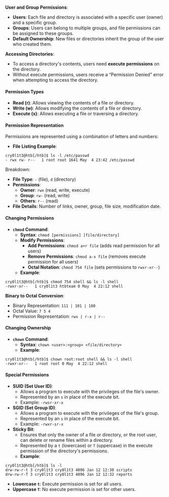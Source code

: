 **User and Group Permissions**:
- **Users**: Each file and directory is associated with a specific user (owner) and a specific group.
- **Groups**: Users can belong to multiple groups, and file permissions can be assigned to these groups.
- **Default Ownership**: New files or directories inherit the group of the user who created them.

**Accessing Directories**:
- To access a directory's contents, users need **execute permissions** on the directory.
- Without execute permissions, users receive a “Permission Denied” error when attempting to access the directory.

#### Permission Types
- **Read (r)**: Allows viewing the contents of a file or directory.
- **Write (w)**: Allows modifying the contents of a file or directory.
- **Execute (x)**: Allows executing a file or traversing a directory.

#### Permission Representation
Permissions are represented using a combination of letters and numbers:
- **File Listing Example**:
```
cry0l1t3@htb[/htb]$ ls -l /etc/passwd
- rwx rw- r--   1 root root 1641 May  4 23:42 /etc/passwd
```
Breakdown:
- **File Type**: `-` (file), `d` (directory)
- **Permissions**:
    - **Owner**: `rwx` (read, write, execute)
    - **Group**: `rw-` (read, write)
    - **Others**: `r--` (read)
- **File Details**: Number of links, owner, group, file size, modification date.

#### Changing Permissions
- **`chmod` Command**:
    - **Syntax**: `chmod [permissions] [file/directory]`
    - **Modify Permissions**:
        - **Add Permissions**: `chmod a+r file` (adds read permission for all users)
        - **Remove Permissions**: `chmod a-x file` (removes execute permission for all users)
        - **Octal Notation**: `chmod 754 file` (sets permissions to `rwxr-xr--`)
    - **Example**:
```
cry0l1t3@htb[/htb]$ chmod 754 shell && ls -l shell
-rwxr-xr--   1 cry0l1t3 htbteam 0 May  4 22:12 shell
```

**Binary to Octal Conversion**:
- Binary Representation: `111 | 101 | 100`
- Octal Value: `7 5 4`
- Permission Representation: `rwx | r-x | r--`

#### Changing Ownership
- **`chown` Command**:
    - **Syntax**: `chown <user>:<group> <file/directory>`
    - **Example**:
```
cry0l1t3@htb[/htb]$ chown root:root shell && ls -l shell
-rwxr-xr--   1 root root 0 May  4 22:12 shell
```

#### Special Permissions
- **SUID (Set User ID)**:
    - Allows a program to execute with the privileges of the file's owner.
    - Represented by an `s` in place of the execute bit.
    - Example: `-rwsr-xr-x`
- **SGID (Set Group ID)**:
    - Allows a program to execute with the privileges of the file's group.
    - Represented by an `s` in place of the execute bit.
    - Example: `-rwxr-sr-x`
- **Sticky Bit**:
    - Ensures that only the owner of a file or directory, or the root user, can delete or rename files within a directory.
    - Represented by a `t` (lowercase) or `T` (uppercase) in the execute permission of the directory's permissions.
    - **Example**:
```
cry0l1t3@htb[/htb]$ ls -l
drw-rw-r-t 3 cry0l1t3 cry0l1t3 4096 Jan 12 12:30 scripts
drw-rw-r-T 3 cry0l1t3 cry0l1t3 4096 Jan 12 12:32 reports
```
- **Lowercase `t`**: Execute permission is set for all users.
- **Uppercase `T`**: No execute permission is set for other users.